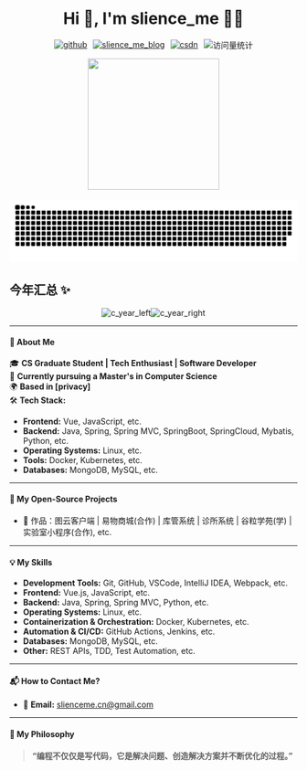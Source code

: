 <h1 align="center">Hi 👋, I'm slience_me 👨‍💻</h1>

<p align="center" style="display: flex; justify-content: center; align-items: center; gap: 10px;">
  <a title="github" target="_blank" href="https://github.com/slience-me">
    <img alt="github" src="https://img.shields.io/badge/dynamic/json?label=GitHub&suffix=%20followers&query=%24.data.totalSubs&url=https%3A%2F%2Fapi.spencerwoo.com%2Fsubstats%2F%3Fsource%3Dgithub%26queryKey%3Dslience-me&labelColor=282c34&color=353940&logo=github&longCache=true">
  </a>
  <a href="https://blog.slienceme.cn/">
    <img alt="slience_me_blog" src="https://img.shields.io/badge/Website-博客-blue">
  </a>
  <a href="https://blog.csdn.net/slience_me/">
    <img alt="csdn" src="https://img.shields.io/badge/CSDN-论坛-c32136">
  </a>
  <img src="https://komarev.com/ghpvc/?username=slience-me&label=Views&color=0e75b6&style=flat" alt="访问量统计">
</p>

<p align="center">
  <img height='230' width='230' src="/avator_640_640.png" />
</p>


<p align="center">
  <picture>
    <source media="(prefers-color-scheme: dark)" srcset="https://raw.githubusercontent.com/slience-me/slience-me/main/profile-snake-contrib/github-contribution-grid-snake-dark.svg">
    <source media="(prefers-color-scheme: light)" srcset="https://raw.githubusercontent.com/slience-me/slience-me/main/profile-snake-contrib/github-contribution-grid-snake.svg">
    <img alt="github-snake" src="https://raw.githubusercontent.com/slience-me/slience-me/main/profile-snake-contrib/github-contribution-grid-snake.svg">
  </picture>
</p>

## 今年汇总 ✨

<p align="center" style="display: flex; justify-content: center; flex-wrap: wrap;">
  <img alt="c_year_left" height="137px" src="https://github-readme-stats.vercel.app/api?username=slience-me&hide_title=true&hide_border=true&show_icons=true&include_all_commits=true&line_height=21&bg_color=0,EC6C6C,FFD479,FFFC79,73FA79&theme=graywhite&locale=cn" style="max-width: 100%; height: auto;" />
  <img alt="c_year_right" height="137px" src="https://github-readme-stats.vercel.app/api/top-langs/?username=slience-me&hide_title=true&hide_border=true&layout=compact&bg_color=0,73FA79,73FDFF,D783FF&theme=graywhite&locale=cn" style="max-width: 100%; height: auto;" />
</p>

---

#### 🚀 About Me

🎓 **CS Graduate Student | Tech Enthusiast | Software Developer**  
💼 **Currently pursuing a Master's in Computer Science**  
🌍 **Based in [privacy]**  
🛠️ **Tech Stack:**

- **Frontend:** Vue, JavaScript, etc.
- **Backend:** Java, Spring, Spring MVC, SpringBoot, SpringCloud, Mybatis, Python, etc.
- **Operating Systems:** Linux, etc.
- **Tools:** Docker, Kubernetes, etc.
- **Databases:** MongoDB, MySQL, etc.

---

#### 🔧 My Open-Source Projects

- 🏡 作品：图云客户端 | 易物商城(合作) | 库管系统 | 诊所系统 | 谷粒学苑(学) | 实验室小程序(合作), etc.

---

#### 💡 My Skills

- **Development Tools:** Git, GitHub, VSCode, IntelliJ IDEA, Webpack, etc.
- **Frontend:** Vue.js, JavaScript, etc.
- **Backend:** Java, Spring, Spring MVC, Python, etc.
- **Operating Systems:** Linux, etc.
- **Containerization & Orchestration:** Docker, Kubernetes, etc.
- **Automation & CI/CD:** GitHub Actions, Jenkins, etc.
- **Databases:** MongoDB, MySQL, etc.
- **Other:** REST APIs, TDD, Test Automation, etc.

---

#### 📬 How to Contact Me?

- 📧 **Email:** slienceme.cn@gmail.com

---

#### 💬 My Philosophy

> **“编程不仅仅是写代码，它是解决问题、创造解决方案并不断优化的过程。”**
